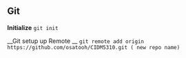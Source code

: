 ## Git

__Initialize__
`git init`

__Git setup up Remote __
`git remote add origin https://github.com/osatooh/CIDM5310.git ( new repo name)`

